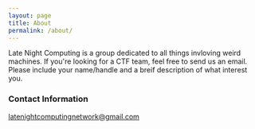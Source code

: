 ```yaml
---
layout: page
title: About
permalink: /about/
---
```


Late Night Computing is a group dedicated to all things invloving weird machines. If you're looking for a CTF team, feel free to send us an email. Please include your name/handle and a breif description of what interest you.


### Contact Information

[latenightcomputingnetwork@gmail.com](mailto:latenightcomputingnetwork@gmail.com)
